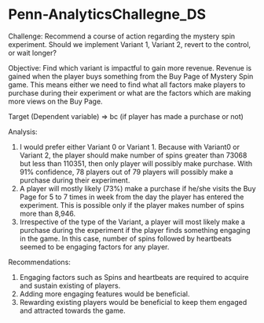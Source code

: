 # Penn-AnalyticsChallegne_DS

Challenge:
Recommend a course of action regarding the mystery spin experiment. Should we implement Variant 1, Variant 2, revert to the control, or wait longer?

Objective: Find which variant is impactful to gain more revenue. Revenue is gained when the player buys something from the Buy Page of Mystery Spin game. This means either we need to find what all factors make players to purchase during their experiment or what are the factors which are making more views on the Buy Page.

Target (Dependent variable) => bc (if player has made a purchase or not)


Analysis:
1. I would prefer either Variant 0 or Variant 1. Because with Variant0 or Variant 2, the player should make number of spins greater than 73068 but less than 110351, then only player will possibly make purchase. With 91% confidence, 78 players out of 79 players will possibly make a purchase during their experiment.
2. A player will mostly likely (73%) make a purchase if he/she visits the Buy Page for 5 to 7 times in week from the day the player has entered the experiment. This is possible only if the player makes number of spins more than 8,946.
3. Irrespective of the type of the Variant, a player will most likely make a purchase during the experiment if the player finds something engaging in the game. In this case, number of spins followed by heartbeats seemed to be engaging factors for any player.



Recommendations:
1. Engaging factors such as Spins and heartbeats are required to acquire and sustain existing of players.
2. Adding more engaging features would be beneficial.
3. Rewarding existing players would be beneficial to keep them engaged and attracted towards the game.

